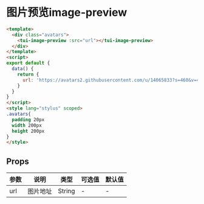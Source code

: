 # 图片预览image-preview

```html
<template>
  <div class="avatars">
    <tui-image-preview :src="url"></tui-image-preview>
  </div>
</template>
<script>
export default {
  data() {
    return {
      url: 'https://avatars2.githubusercontent.com/u/14065833?s=460&v=4',
    }
  }
}
</script>
<style lang="stylus" scoped>
.avatars{
  padding 20px
  width 200px
  height 200px
}
</style>
```

## Props

| 参数          | 说明            | 类型            | 可选值                 | 默认值   |
|-------------  |---------------- |---------------- |---------------------- |-------- |
| url         | 图片地址   | String  | - | - |
